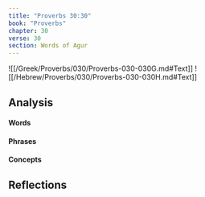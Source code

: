 ```yaml
---
title: "Proverbs 30:30"
book: "Proverbs"
chapter: 30
verse: 30
section: Words of Agur
---
```

![[/Greek/Proverbs/030/Proverbs-030-030G.md#Text]]
![[/Hebrew/Proverbs/030/Proverbs-030-030H.md#Text]]

## Analysis

#### Words

#### Phrases

#### Concepts

## Reflections
